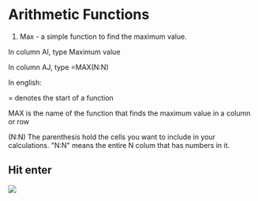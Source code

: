 # Arithmetic Functions

1. Max - a simple function to find the maximum value.

In column AI, type Maximum value

In column AJ, type =MAX(N:N)

In english:

= denotes the start of a function

MAX is the name of the function that finds the maximum value in a column or row

(N:N) The parenthesis hold the cells you want to include in your calculations. "N:N" means the entire N colum that has numbers in it.

## Hit enter

![][1]

[1]: images/4-arithmetic-functions/hit-enter.png